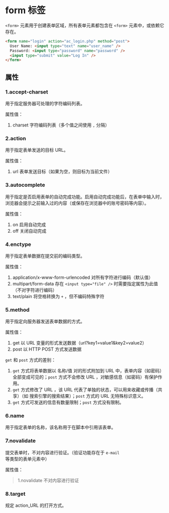 form 标签
====

`<form>` 元素用于创建表单区域，所有表单元素都包含在 `<form>` 元素中，或依赖它存在。

```html
<form name="login" action="ac_login.php" method="post">
  User Name: <input type="text" name="user_name" />
  Password: <input type="password" name="password" />
  <input type="submit" value="Log In" />
</form>
```

属性
----

### 1.accept-charset

用于指定服务器可处理的字符编码列表。

属性值：

1. charset 字符编码列表（多个值之间使用 `,` 分隔）

### 2.action

用于指定表单发送的目标 URL。

属性值：

1. url 表单发送目标（如果为空，则目标为当前文件）

### 3.autocomplete

用于指定是否启用表单的自动完成功能。启用自动完成功能后，在表单中输入时，浏览器会提示之前输入过的内容（或保存在浏览器中的账号密码等内容）。

属性值：

1. on 启用自动完成
2. off 关闭自动完成

### 4.enctype

用于指定表单数据在提交前的编码类型。

属性值：

1. application/x-www-form-urlencoded 对所有字符进行编码（默认值）
2. multipart/form-data 存在 `<input type="file" />` 时需要指定属性为此值（不对字符进行编码）
3. text/plain 将空格转换为 `+` ，但不编码特殊字符

### 5.method

用于指定向服务器发送表单数据的方式。

属性值：

1. get 以 URL 变量的形式发送数据（url?key1=value1&key2=value2）
2. post 以 HTTP POST 方式发送数据

`get` 和 `post` 方式的差别：

1. `get` 方式将表单数据以 名称/值 对的形式附加到 URL 中，表单内容（如密码）全部变成可见的；`post` 方式不会修改 URL ，对敏感信息（如密码）有保护作用。
2. `get` 方式修改了 URL ，该 URL 代表了单独的状态，可以用来收藏或传播（共享）（如 搜索引擎的搜索结果）；`post` 方式的 URL 无特殊标识意义。
3. `get` 方式可发送的信息有数量限制；`post` 方式没有限制。

### 6.name

用于指定表单的名称，该名称用于在脚本中引用该表单。

### 7.novalidate

提交表单时，不对内容进行验证。（验证功能存在于 `e-mail` 等类型的表单元素中）

属性值：
>1.novalidate 不对内容进行验证

### 8.target

规定 action_URL 的打开方式。
